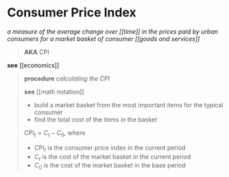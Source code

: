 # Consumer Price Index

_a measure of the average change over [[time]] in the prices paid by urban consumers for a market basket of consumer [[goods and services]]_

> **AKA** CPI

**see** [[economics]]

> **procedure** _calculating the CPI_
>
> **see** [[math notation]]
>
> - build a market basket from the most important items for the typical consumer
> - find the total cost of the items in the basket
>
> $\text{CPI}_t = C_t - C_0$, where
>
> - $\text{CPI}_t$ is the consumer price index in the current period
> - $C_t$ is the cost of the market basket in the current period
> - $C_0$ is the cost of the market basket in the base period
